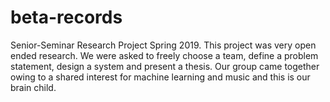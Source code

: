 # beta-records
Senior-Seminar Research Project Spring 2019.
This project was very open ended research. We were asked to freely choose a team, define a problem statement, design a system and present a thesis. Our group came together owing to a shared interest for machine learning and music and this is our brain child.

